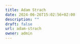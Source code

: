 ```yaml
---
title: Adam Strach
date: 2024-06-26T15:02:56+02:00
description: ""
draft: false
url: adam-strach
owner: admin
---
```


<!-- SECTION BREAK -->
